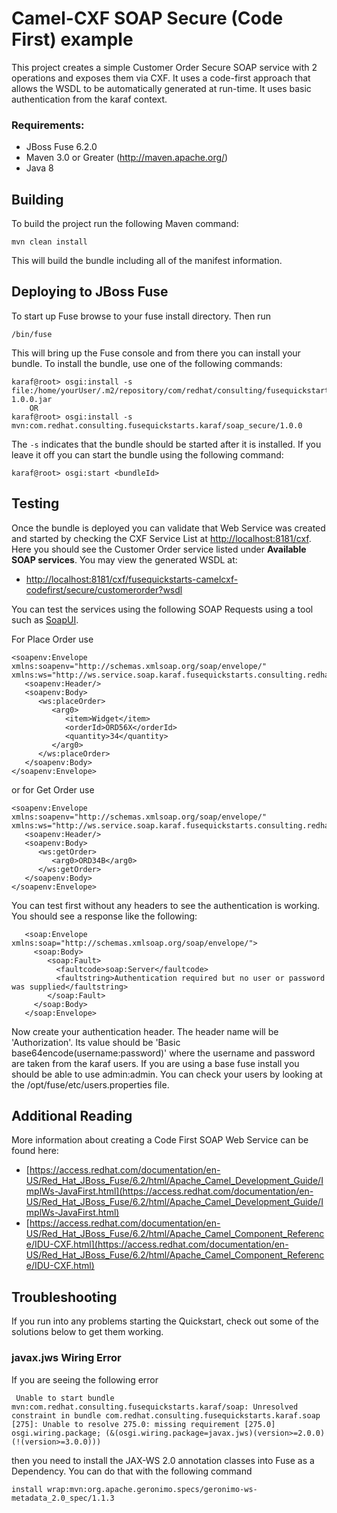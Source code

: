 Camel-CXF SOAP Secure (Code First) example
====================================
This project creates a simple Customer Order Secure SOAP service with 2 operations and exposes them via CXF. It uses a code-first approach that allows the WSDL to be automatically generated at run-time.  It uses basic authentication from the karaf context. 
 
### Requirements:
 * JBoss Fuse 6.2.0 
 * Maven 3.0 or Greater (http://maven.apache.org/)
 * Java 8
 
Building
-----------------------
To build the project run the following Maven command: 
 
	mvn clean install
 
This will build the bundle including all of the manifest information. 

Deploying to JBoss Fuse
-----------------------
To start up Fuse browse to your fuse install directory. Then run
     
	/bin/fuse

This will bring up the Fuse console and from there you can install your bundle. To install the bundle, use one of the following commands:
 
	karaf@root> osgi:install -s file:/home/yourUser/.m2/repository/com/redhat/consulting/fusequickstarts/karaf/soap_secure/1.0.0/soap_secure-1.0.0.jar
        OR
	karaf@root> osgi:install -s mvn:com.redhat.consulting.fusequickstarts.karaf/soap_secure/1.0.0
 
The `-s` indicates that the bundle should be started after it is installed. If you leave it off you can start the bundle using the following command:
    
	karaf@root> osgi:start <bundleId>

Testing
-----------------------
Once the bundle is deployed you can validate that Web Service was created and started by checking the CXF Service List at [http://localhost:8181/cxf](http://localhost:8181/cxf). Here you should see the Customer Order service listed under **Available SOAP services**. You may view the generated WSDL at:

- [http://localhost:8181/cxf/fusequickstarts-camelcxf-codefirst/secure/customerorder?wsdl](http://localhost:8181/cxf/fusequickstarts-camelcxf-codefirst/secure/customerorder?wsdl)

You can test the services using the following SOAP Requests using a tool such as [SoapUI](http://www.soapui.org/).

For Place Order use 

	<soapenv:Envelope xmlns:soapenv="http://schemas.xmlsoap.org/soap/envelope/" xmlns:ws="http://ws.service.soap.karaf.fusequickstarts.consulting.redhat.com/">
	   <soapenv:Header/>
	   <soapenv:Body>
	      <ws:placeOrder>
	         <arg0>
	            <item>Widget</item>
	            <orderId>ORD56X</orderId>
	            <quantity>34</quantity>
	         </arg0>
	      </ws:placeOrder>
	   </soapenv:Body>
	</soapenv:Envelope>

or for Get Order use

	<soapenv:Envelope xmlns:soapenv="http://schemas.xmlsoap.org/soap/envelope/" xmlns:ws="http://ws.service.soap.karaf.fusequickstarts.consulting.redhat.com/">
	   <soapenv:Header/>
	   <soapenv:Body>
	      <ws:getOrder>
	         <arg0>ORD34B</arg0>
	      </ws:getOrder>
	   </soapenv:Body>
	</soapenv:Envelope>

You can test first without any headers to see the authentication is working.  You should see a response like the following:

       <soap:Envelope xmlns:soap="http://schemas.xmlsoap.org/soap/envelope/">
         <soap:Body>
            <soap:Fault>
              <faultcode>soap:Server</faultcode>
              <faultstring>Authentication required but no user or password was supplied</faultstring>
            </soap:Fault>
         </soap:Body>
       </soap:Envelope>

Now create your authentication header. The header name will be 'Authorization'.  Its value should be 'Basic base64encode(username:password)' where the username and password are taken from the karaf users.  If you are using a base fuse install you should be able to use admin:admin.  You can check your users by looking at the /opt/fuse/etc/users.properties file. 

Additional Reading
-----------------------
More information about creating a Code First SOAP Web Service can be found here:

- [https://access.redhat.com/documentation/en-US/Red_Hat_JBoss_Fuse/6.2/html/Apache_Camel_Development_Guide/ImplWs-JavaFirst.html](https://access.redhat.com/documentation/en-US/Red_Hat_JBoss_Fuse/6.2/html/Apache_Camel_Development_Guide/ImplWs-JavaFirst.html)
- [https://access.redhat.com/documentation/en-US/Red_Hat_JBoss_Fuse/6.2/html/Apache_Camel_Component_Reference/IDU-CXF.html](https://access.redhat.com/documentation/en-US/Red_Hat_JBoss_Fuse/6.2/html/Apache_Camel_Component_Reference/IDU-CXF.html)

Troubleshooting
-----------------------
If you run into any problems starting the Quickstart, check out some of the solutions below to get them working.

### javax.jws Wiring Error
If you are seeing the following error

	 Unable to start bundle mvn:com.redhat.consulting.fusequickstarts.karaf/soap: Unresolved constraint in bundle com.redhat.consulting.fusequickstarts.karaf.soap [275]: Unable to resolve 275.0: missing requirement [275.0] osgi.wiring.package; (&(osgi.wiring.package=javax.jws)(version>=2.0.0)(!(version>=3.0.0)))

then you need to install the JAX-WS 2.0 annotation classes into Fuse as a Dependency. You can do that with the following command

	install wrap:mvn:org.apache.geronimo.specs/geronimo-ws-metadata_2.0_spec/1.1.3
